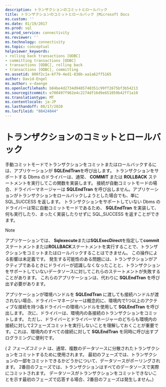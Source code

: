 ```yaml
---
description: トランザクションのコミットとロールバック
title: トランザクションのコミットとロールバック |Microsoft Docs
ms.custom: ''
ms.date: 01/19/2017
ms.prod: sql
ms.prod_service: connectivity
ms.reviewer: ''
ms.technology: connectivity
ms.topic: conceptual
helpviewer_keywords:
- rolling back transactions [ODBC]
- committing transactions [ODBC]
- transactions [ODBC], rolling back
- transactions [ODBC], committing
ms.assetid: 800f2c1a-6f79-4ed1-830b-aa1a62ff5165
author: David-Engel
ms.author: v-daenge
ms.openlocfilehash: b84be4d2734d9485748351c99ff2675bf3b54213
ms.sourcegitcommit: e700497f962e4c2274df16d9e651059b42ff1a10
ms.translationtype: MT
ms.contentlocale: ja-JP
ms.lasthandoff: 08/17/2020
ms.locfileid: "88424844"
---
```

# <a name="committing-and-rolling-back-transactions"></a>トランザクションのコミットとロールバック
手動コミットモードでトランザクションをコミットまたはロールバックするには、アプリケーションが **SQLEndTran**を呼び出します。 トランザクションをサポートする Dbms のドライバーは、通常、 **COMMIT** または **ROLLBACK** ステートメントを実行してこの関数を実装します。 接続が自動コミットモードの場合、ドライバーマネージャーは **SQLEndTran** を呼び出しません。アプリケーションがトランザクションをロールバックしようとした場合でも、単に SQL_SUCCESS を返します。 トランザクションをサポートしていない Dbms のドライバーは常に自動コミットモードであるため、 **SQLEndTran** を実装して、何も実行したり、まったく実装したりせずに SQL_SUCCESS を返すことができます。  
  
> [!NOTE]  
>  アプリケーションでは、 **Sqlexecute**または**SQLExecDirect**を指定して**commit**ステートメントまたは**ROLLBACK**ステートメントを実行することで、トランザクションをコミットまたはロールバックすることはできません。 この操作による影響は未定義です。 発生する可能性のある問題には、トランザクションがアクティブであるときにドライバーが認識しなくなったことと、トランザクションをサポートしていないデータソースに対してこれらのステートメントが失敗することがあります。 これらのアプリケーションは、代わりに **SQLEndTran** を呼び出す必要があります。  
  
 アプリケーションが環境ハンドルを **SQLEndTran** に渡しても接続ハンドルが渡されない場合、ドライバーマネージャーは概念的に、環境内で1つ以上のアクティブな接続を持つ各ドライバーの環境ハンドルを使用して **SQLEndTran** を呼び出します。 次に、ドライバーは、環境内の各接続のトランザクションをコミットします。 ただし、ドライバーとドライバーマネージャーのどちらも環境内の接続に対して2フェーズコミットを実行しないことを理解しておくことが重要です。これは、環境内のすべての接続に対して **SQLEndTran** を同時に呼び出すプログラミングに便利です。  
  
 ( *2 フェーズコミット* は、通常、複数のデータソースに分散されたトランザクションをコミットするために使用されます。 最初のフェーズでは、トランザクションの一部をコミットできるかどうかについて、データソースがポーリングされます。 2番目のフェーズでは、トランザクションはすべてのデータソースで実際にコミットされます。 データソースがトランザクションをコミットできないことを示す最初のフェーズで応答する場合、2番目のフェーズは発生しません。)
